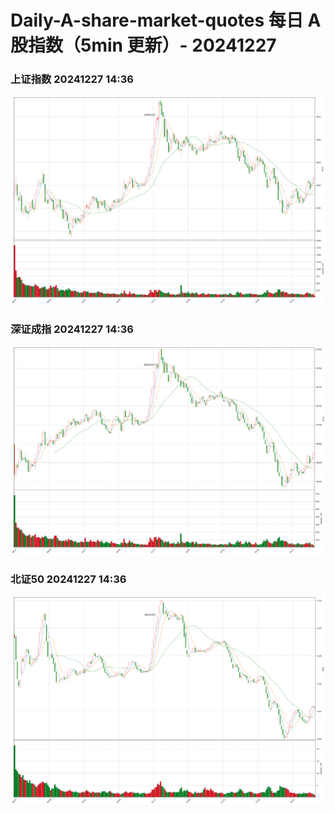
# Daily-A-share-market-quotes 每日 A 股指数（5min 更新）- 20241227

### 上证指数 20241227 14:36
![](./fig/2024/12/20241227-sh000001.png)

### 深证成指 20241227 14:36
![](./fig/2024/12/20241227-sz399001.png)

### 北证50 20241227 14:36
![](./fig/2024/12/20241227-bj899050.png)

